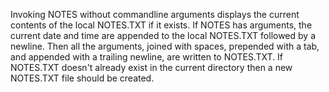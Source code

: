 Invoking NOTES without commandline arguments displays the current contents of the local NOTES.TXT if it exists. 
If NOTES has arguments, the current date and time are appended to the local NOTES.TXT followed by a newline. 
Then all the arguments, joined with spaces, prepended with a tab, and appended with a trailing newline, are written to NOTES.TXT. 
If NOTES.TXT doesn't already exist in the current directory then a new NOTES.TXT file should be created. 